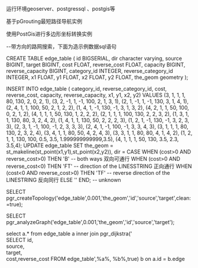 ﻿运行环境geoserver、postgressql 、postgis等

基于pGrouting最短路径导航实例

使用PostGis进行多边形坐标转换实例



--带方向的路网搜索，下面为造示例数据sql语句

CREATE TABLE edge_table (
id BIGSERIAL,
dir character varying,
source BIGINT,
target BIGINT,
cost FLOAT,
reverse_cost FLOAT,
capacity BIGINT,
reverse_capacity BIGINT,
category_id INTEGER,
reverse_category_id INTEGER,
x1 FLOAT,
y1 FLOAT,
x2 FLOAT,
y2 FLOAT,
the_geom geometry
);

INSERT INTO edge_table (
category_id, reverse_category_id,
cost, reverse_cost,
capacity, reverse_capacity,
x1, y1,
x2, y2) VALUES
(3, 1, 1, 1, 80, 130, 2, 0, 2, 1),
(3, 2, -1, 1, -1, 100, 2, 1, 3, 1),
(2, 1, -1, 1, -1, 130, 3, 1, 4, 1),
(2, 4, 1, 1, 100, 50, 2, 1, 2, 2),
(1, 4, 1, -1, 130, -1, 3, 1, 3, 2),
(4, 2, 1, 1, 50, 100, 0, 2, 1, 2),
(4, 1, 1, 1, 50, 130, 1, 2, 2, 2),
(2, 1, 1, 1, 100, 130, 2, 2, 3, 2),
(1, 3, 1, 1, 130, 80, 3, 2, 4, 2),
(1, 4, 1, 1, 130, 50, 2, 2, 2, 3),
(1, 2, 1, -1, 130, -1, 3, 2, 3, 3),
(2, 3, 1, -1, 100, -1, 2, 3, 3, 3),
(2, 4, 1, -1, 100, -1, 3, 3, 4, 3),
(3, 1, 1, 1, 80, 130, 2, 3, 2, 4),
(3, 4, 1, 1, 80, 50, 4, 2, 4, 3),
(3, 3, 1, 1, 80, 80, 4, 1, 4, 2),
(1, 2, 1, 1, 130, 100, 0.5, 3.5, 1.999999999999,3.5),
(4, 1, 1, 1, 50, 130, 3.5, 2.3, 3.5,4);
UPDATE edge_table SET the_geom = st_makeline(st_point(x1,y1),st_point(x2,y2)),
dir = CASE WHEN (cost>0 AND reverse_cost>0) THEN 'B' -- both ways 双向可通行 
WHEN (cost>0 AND reverse_cost<0) THEN 'FT' -- direction of the LINESSTRING 正向通行
WHEN (cost<0 AND reverse_cost>0) THEN 'TF' -- reverse direction of the LINESTRING 反向同行
ELSE '' END; -- unknown

SELECT pgr_createTopology('edge_table',0.001,'the_geom','id','source','target',clean:=true);

SELECT pgr_analyzeGraph('edge_table',0.001,'the_geom','id','source','target');





select a.* 
from edge_table a
inner join   pgr_dijkstra('  
SELECT id,                      
source,                         
target,                        
cost,reverse_cost
FROM edge_table',%a%, %b%,true) b
on a.id = b.edge
